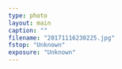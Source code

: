 ```yaml
---
type: photo
layout: main
caption: ""
filename: "20171116230225.jpg"
fstop: "Unknown"
exposure: "Unknown"
---
```

